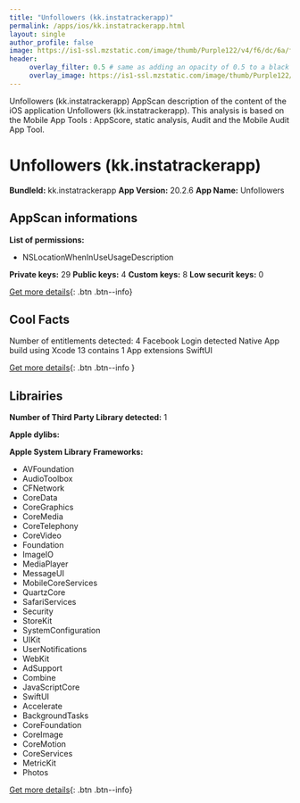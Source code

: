 ```yaml
---
title: "Unfollowers (kk.instatrackerapp)"
permalink: /apps/ios/kk.instatrackerapp.html
layout: single
author_profile: false
image: https://is1-ssl.mzstatic.com/image/thumb/Purple122/v4/f6/dc/6a/f6dc6a0a-6ea9-c5bb-0605-980f11dfa776/AppIcon-0-1x_U007emarketing-0-7-0-85-220.png/512x512bb.jpg
header: 
     overlay_filter: 0.5 # same as adding an opacity of 0.5 to a black background
     overlay_image: https://is1-ssl.mzstatic.com/image/thumb/Purple122/v4/f6/dc/6a/f6dc6a0a-6ea9-c5bb-0605-980f11dfa776/AppIcon-0-1x_U007emarketing-0-7-0-85-220.png/512x512bb.jpg
---
```

Unfollowers (kk.instatrackerapp) AppScan description of the content of the iOS application Unfollowers (kk.instatrackerapp). This analysis is based on the Mobile App Tools : AppScore, static analysis, Audit and the Mobile Audit App Tool.

# Unfollowers (kk.instatrackerapp)

**BundleId:** kk.instatrackerapp
**App Version:** 20.2.6
**App Name:** Unfollowers


## AppScan informations 

**List of permissions:** 
- NSLocationWhenInUseUsageDescription
  
  
**Private keys:** 29
**Public keys:** 4
**Custom keys:** 8
**Low securit keys:** 0
  
[Get more details](/pricing.html){: .btn .btn--info}

## Cool Facts

Number of entitlements detected: 4
Facebook Login detected
Native App
build using Xcode 13
contains 1 App extensions
SwiftUI
  
[Get more details](/pricing.html){: .btn .btn--info }

## Librairies 
**Number of Third Party Library detected:** 1


**Apple dylibs:**


**Apple System Library Frameworks:**
- AVFoundation
- AudioToolbox
- CFNetwork
- CoreData
- CoreGraphics
- CoreMedia
- CoreTelephony
- CoreVideo
- Foundation
- ImageIO
- MediaPlayer
- MessageUI
- MobileCoreServices
- QuartzCore
- SafariServices
- Security
- StoreKit
- SystemConfiguration
- UIKit
- UserNotifications
- WebKit
- AdSupport
- Combine
- JavaScriptCore
- SwiftUI
- Accelerate
- BackgroundTasks
- CoreFoundation
- CoreImage
- CoreMotion
- CoreServices
- MetricKit
- Photos


  
[Get more details](/pricing.html){: .btn .btn--info}

